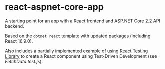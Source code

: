 # react-aspnet-core-app
A starting point for an app with a React frontend and ASP.NET Core 2.2 API backend.

Based on the `dotnet react` template with updated packages (including React 16.9.0).

Also includes a partially implemented example of using [React Testing Library](https://github.com/testing-library/react-testing-library) to create a React component using Test-Driven Development (see *FetchData.test.js*).
